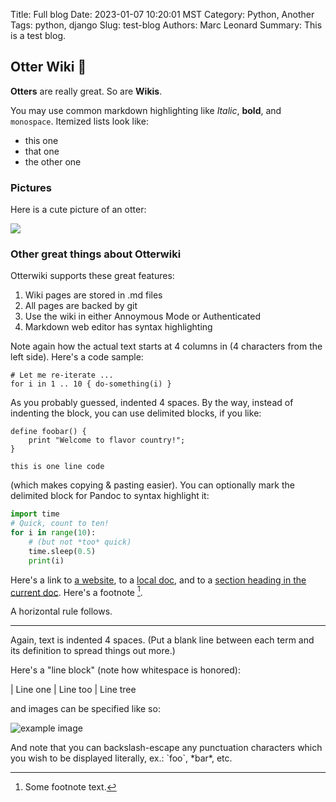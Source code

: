 Title: Full blog
Date: 2023-01-07 10:20:01 MST
Category: Python, Another
Tags: python, django
Slug: test-blog
Authors: Marc Leonard
Summary: This is a test blog.

## Otter Wiki 🦦

**Otters** are really great. So are **Wikis**.

You may use common markdown highlighting like *Italic*, **bold**, and `monospace`. Itemized lists
look like:

  * this one
  * that one
  * the other one


### Pictures

Here is a cute picture of an otter:

![](/img/logo/dark.png)

### Other great things about Otterwiki

Otterwiki supports these great features:

 1. Wiki pages are stored in .md files
 2. All pages are backed by git
 3. Use the wiki in either Annoymous Mode or Authenticated
 4. Markdown web editor has syntax highlighting

Note again how the actual text starts at 4 columns in (4 characters
from the left side). Here's a code sample:

    # Let me re-iterate ...
    for i in 1 .. 10 { do-something(i) }

As you probably guessed, indented 4 spaces. By the way, instead of
indenting the block, you can use delimited blocks, if you like:

~~~
define foobar() {
    print "Welcome to flavor country!";
}
~~~

`this is one line code`

(which makes copying & pasting easier). You can optionally mark the
delimited block for Pandoc to syntax highlight it:

~~~python
import time
# Quick, count to ten!
for i in range(10):
    # (but not *too* quick)
    time.sleep(0.5)
    print(i)
~~~



Here's a link to [a website](http://foo.bar), to a [local
doc](local-doc), and to a [section heading in the current
doc](#an-h2-header). Here's a footnote [^1].

[^1]: Some footnote text.

[//]: # ()
[//]: # (Tables can look like this:)

[//]: # ()
[//]: # (Name           Size  Material      Color)

[//]: # (------------- -----  ------------  ------------)

[//]: # (All Business      9  leather       brown)

[//]: # (Roundabout       10  hemp canvas   natural)

[//]: # (Cinderella       11  glass         transparent)

[//]: # ()
[//]: # (Table: Shoes sizes, materials, and colors.)

[//]: # ()
[//]: # (&#40;The above is the caption for the table.&#41; Pandoc also supports)

[//]: # (multi-line tables:)

[//]: # ()
[//]: # (--------  -----------------------)

[//]: # (Keyword   Text)

[//]: # (--------  -----------------------)

[//]: # (red       Sunsets, apples, and)

[//]: # (          other red or reddish)

[//]: # (          things.)

[//]: # ()
[//]: # (green     Leaves, grass, frogs)

[//]: # (          and other things it's)

[//]: # (          not easy being.)

[//]: # (--------  -----------------------)

A horizontal rule follows.

***


Again, text is indented 4 spaces. (Put a blank line between each
term and  its definition to spread things out more.)

Here's a "line block" (note how whitespace is honored):

| Line one
|   Line too
| Line tree

and images can be specified like so:

![example image](/img/news/1.jpg "An exemplary image")

And note that you can backslash-escape any punctuation characters
which you wish to be displayed literally, ex.: \`foo\`, \*bar\*, etc.
